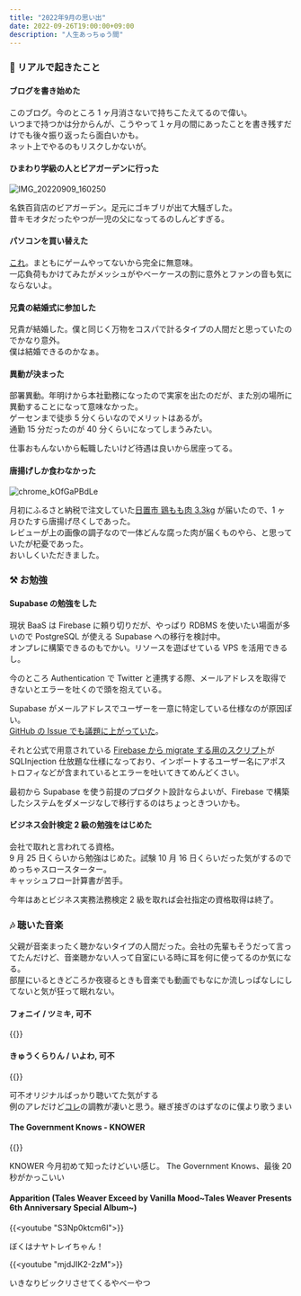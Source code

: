 ```yaml
---
title: "2022年9月の思い出"
date: 2022-09-26T19:00:00+09:00
description: "人生あっちゅう間"
---
```


### 🍻 リアルで起きたこと

#### ブログを書き始めた

このブログ。今のところ 1 ヶ月消さないで持ちこたえてるので偉い。  
いつまで持つかは分からんが、こうやって１ヶ月の間にあったことを書き残すだけでも後々振り返ったら面白いかも。  
ネット上でやるのもリスクしかないが。

#### ひまわり学級の人とビアガーデンに行った

![IMG_20220909_160250](https://user-images.githubusercontent.com/47537864/192254052-1cf496c5-1e00-49f1-9e70-db2918ed0808.jpg)

名鉄百貨店のビアガーデン。足元にゴキブリが出て大騒ぎした。  
昔キモオタだったやつが一児の父になってるのしんどすぎる。

#### パソコンを買い替えた

[これ](/posts/newpc-katta/)。まともにゲームやってないから完全に無意味。  
一応負荷もかけてみたがメッシュがやべーケースの割に意外とファンの音も気にならないよ。

#### 兄貴の結婚式に参加した

兄貴が結婚した。僕と同じく万物をコスパで計るタイプの人間だと思っていたのでかなり意外。  
僕は結婚できるのかなぁ。

#### 異動が決まった

部署異動。年明けから本社勤務になったので実家を出たのだが、また別の場所に異動することになって意味なかった。  
ゲーセンまで徒歩 5 分くらいなのでメリットはあるが。  
通勤 15 分だったのが 40 分くらいになってしまうみたい。

仕事おもんないから転職したいけど待遇は良いから居座ってる。

#### 唐揚げしか食わなかった

![chrome_kOfGaPBdLe](https://user-images.githubusercontent.com/47537864/192262868-14cdffde-841d-4b9b-b6ce-fdacecb50668.png)

月初にふるさと納税で注文していた[日置市 鶏もも肉 3.3kg](https://item.rakuten.co.jp/f462161-hioki/744/) が届いたので、1 ヶ月ひたすら唐揚げ尽くしであった。  
レビューが上の画像の調子なので一体どんな腐った肉が届くものやら、と思っていたが杞憂であった。  
おいしくいただきました。

### ⚒️ お勉強

#### Supabase の勉強をした

現状 BaaS は Firebase に頼り切りだが、やっぱり RDBMS を使いたい場面が多いので PostgreSQL が使える Supabase への移行を検討中。  
オンプレに構築できるのもでかい。リソースを遊ばせている VPS を活用できるし。

今のところ Authentication で Twitter と連携する際、メールアドレスを取得できないとエラーを吐くので頭を抱えている。

Supabase がメールアドレスでユーザーを一意に特定している仕様なのが原因ぽい。  
[GitHub の Issue でも議題に上がっていた](https://github.com/supabase/gotrue/pull/414)。

それと公式で用意されている [Firebase から migrate する用のスクリプト](https://supabase.com/docs/guides/migrations/firebase-auth)が SQLInjection 仕放題な仕様になっており、インポートするユーザー名にアポストロフィなどが含まれているとエラーを吐いてきてめんどくさい。

最初から Supabase を使う前提のプロダクト設計ならよいが、Firebase で構築したシステムをダメージなしで移行するのはちょっときついかも。

#### ビジネス会計検定 2 級の勉強をはじめた

会社で取れと言われてる資格。  
9 月 25 日くらいから勉強はじめた。試験 10 月 16 日くらいだった気がするのでめっちゃスロースターター。  
キャッシュフロー計算書が苦手。

今年はあとビジネス実務法務検定 2 級を取れば会社指定の資格取得は終了。

### 🎶 聴いた音楽

父親が音楽まったく聴かないタイプの人間だった。会社の先輩もそうだって言ってたんだけど、音楽聴かない人って自室にいる時に耳を何に使ってるのか気になる。  
部屋にいるときどころか夜寝るときも音楽でも動画でもなにか流しっぱなしにしてないと気が狂って眠れない。

#### フォニイ / ツミキ, 可不

{{<spotify type="track" id="5pBIavXhjzTi0u7pkOK71N" width="100%" height="180" >}}

#### きゅうくらりん / いよわ, 可不

{{<spotify type="track" id="56xCsaFsih5swf7IZXPYzU" width="100%" height="180" >}}

可不オリジナルばっかり聴いてた気がする  
例のアレだけど[コレ](https://www.nicovideo.jp/watch/sm40003585)の調教が凄いと思う。継ぎ接ぎのはずなのに僕より歌うまい

#### The Government Knows - KNOWER

{{<spotify type="track" id="4LzJyZzc9Ku7QgPyKFCqy8" width="100%" height="180" >}}

KNOWER 今月初めて知ったけどいい感じ。
The Government Knows、最後 20 秒がかっこいい

#### Apparition (Tales Weaver Exceed by Vanilla Mood~Tales Weaver Presents 6th Anniversary Special Album~)

{{<youtube "S3Np0ktcm6I">}}

ぼくはナヤトレイちゃん！

{{<youtube "mjdJIK2-2zM">}}

いきなりビックリさせてくるやべーやつ
